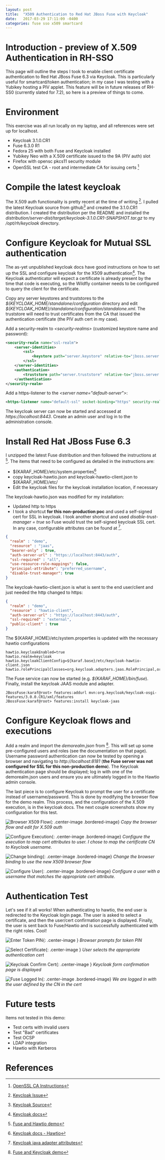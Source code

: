 ```yaml
---
layout: post
title:  "X509 Authentication to Red Hat JBoss Fuse with Keycloak"
date:   2017-03-29 17:11:09 -0400
categories: fuse sso x509 smartcard 
---
```


# Introduction - preview of X.509 Authentication in RH-SSO
This page will outline the steps I took to enable client certificate authentication to Red Hat JBoss Fuse 6.3 via Keycloak.  This is particularly useful for smartcard/token authentication; in my case I was testing with a Yubikey hosting a PIV applet.  This feature will be in future releases of RH-SS0 (currently slated for 7.2), so here is a preview of things to come.

# Environment
This exercise was all run locally on my laptop, and all references were set up for localhost.  

* Keycloak 3.1.0.CR1
* Fuse 6.3.0 R1
* Fedora 25 with both Fuse and Keycloak installed
* Yubikey Neo with a X.509 certificate issued to the 9A (PIV auth) slot
* Firefox with opensc pkcs11 security module
* OpenSSL test CA - root and intermediate CA for issuing certs [^3]


# Compile the latest keycloak
The X.509 auth functionality is pretty recent at the time of writing [^1].  I pulled the latest Keycloak source from github[^4] and created the 3.1.0.CR1 distribution.  I created the distribution per the README and installed the *distribution/server-dist/target/keycloak-3.1.0.CR1-SNAPSHOT.tar.gz* to my */opt/rh/keycloak* directory. 

# Configure Keycloak for Mutual SSL authentication
The as-yet unpublished keycloak docs have good instructions on how to set up the SSL and configure keycloak for the X509 authentication[^6].  The Keycloak authenticator will expect a certificate is already present by the time that code is executing, so the Wildfly container needs to be configured to query the client for the certificate.

Copy any server keystores and truststores to the *${KEYCLOAK_HOME/standalone/configuration* directory and edit *${KEYCLOAK_HOME}/standalone/configuration/standalone.xml*.  The truststore will need to trust certificates from the CA that issued the authentication certificate (the PIV auth cert in my case).

Add a security-realm to *&lt;security-realms&gt;* (customized keystore name and password):

```xml
<security-realm name="ssl-realm">
	<server-identities>
		<ssl>
			<keystore path="server.keystore" relative-to="jboss.server.config.dir" keystore-password="password" alias="server" key-password="password" />
		</ssl>
	</server-identities>
	<authentication>
		<truststore path="server.truststore" relative-to="jboss.server.config.dir" keystore-password="password" />
	</authentication>
</security-realm>
```

Add a https-listener to the *&lt;server name="default-server"&gt;*:

```xml
<https-listener name="default-ssl" socket-binding="https" security-realm="ssl-realm" verify-client="REQUESTED" />
```

The keycloak server can now be started and accessed at *https://localhost:8443*.  Create an admin user and log in to the administration console.

# Install Red Hat JBoss Fuse 6.3
I unzipped the latest Fuse distribution and then followed the instructions at [^2].  The items that need to be configured as detailed in the instructions are:

* ${KARAF_HOME}/etc/system.properties[^8]
* copy keycloak-hawtio.json and keycloak-hawtio-client.json to ${KARAF_HOME}/etc/
* Edit the keycloak files for the keycloak installation location, if necessary

The keycloak-hawtio.json was modified for my installation:

* Updated http to https
* I took a shortcut **for this non-production poc** and used a self-signed cert for SSL in keycloak.  I took another shortcut and used *disable-trust-manager = true* so Fuse would trust the self-signed keycloak SSL cert.  In any case, configurable attributes can be found at [^5].

```json
{
  "realm" : "demo",
  "resource" : "jaas",
  "bearer-only" : true,
  "auth-server-url" : "https://localhost:8443/auth",
  "ssl-required" : "all",
  "use-resource-role-mappings": false,
  "principal-attribute": "preferred_username",
  "disable-trust-manager": true
}

```

The keycloak-hawtio-client.json is what is sent to the end user/client and just needed the http changed to https:

```json
{
  "realm" : "demo",
  "resource" : "hawtio-client",
  "auth-server-url" : "https://localhost:8443/auth",
  "ssl-required" : "external",
  "public-client" : true
}
```

The ${KARAF_HOME}/etc/system.properties is updated with the necessary hawtio configurations

```
hawtio.keycloakEnabled=true
hawtio.realm=keycloak
hawtio.keycloakClientConfig=${karaf.base}/etc/keycloak-hawtio-client.json
hawtio.rolePrincipalClasses=org.keycloak.adapters.jaas.RolePrincipal,org.apache.karaf.jaas.boot.principal.RolePrincipal
```

The Fuse service can now be started (e.g. *${KARAF_HOME}/bin/fuse*).  Finally, install the keycloak JAAS module and adapter.

```
JBossFuse:karaf@root> features:addurl mvn:org.keycloak/keycloak-osgi-features/3.0.0.CR1/xml/features
JBossFuse:karaf@root> features:install keycloak-jaas
```

# Configure Keycloak flows and executions

Add a realm and import the *demorealm.json* from [^7].  This will set up some pre-configured users and roles (see the documentation on that page).  Username password authentication can now be tested by opening a browser and navigating to *http://localhost:8181* (**the Fuse server was not configured for SSL for this non-production demo**).  The Keycloak authentication page should be displayed; log in with one of the demorealm.json users and ensure you are ultimately logged in to the Hawtio admin console.

The last piece is to configure Keycloak to prompt the user for a certificate instead of username/password.  This is done by modifying the browser flow for the demo realm.  This process, and the configuration of the X.509 execution, is in the keycloak docs.  The next couple screenshots show my configuration for this test.

![Browser X509 Flow](/assets/img/05-keycloak-flow.png){: .center-image .bordered-image}
*Copy the browser flow and edit for X.509 auth*


![Configure Execution](/assets/img/06-keycloak-execution-config.png){: .center-image .bordered-image}
*Configure the execution to map cert attributes to user.  I chose to map the certificate CN to Keycloak username.*


![Change binding](/assets/img/08-keycloak-flow-bindings.png){: .center-image .bordered-image}
*Change the browser binding to use the new X509 browser flow*


![Configure User](/assets/img/07-user-role-config.png){: .center-image .bordered-image}
*Configure a user with a username that matches the appropriate cert attribute.*


# Authentication Test

Let's see if it all works!  When authenticating to hawtio, the end user is redirected to the Keycloak login page.  The user is asked to select a certificate, and then the user/cert confirmation page is displayed.  Finally, the user is sent back to Fuse/Hawtio and is successfully authenticated with the right roles.  Cool!

![Enter Token PIN](/assets/img/01-piv-prompt.png){: .center-image }
*Browser prompts for token PIN*

![Select Certificate](/assets/img/02-cert-select.png){: .center-image }
*User selects the appropriate authentication cert*

![Keycloak Confirm Cert](/assets/img/03-keycloak-confirm.png){: .center-image }
*Keycloak form confirmation page is displayed*

![Fuse Logged In](/assets/img/04-fuse-logged-in.png){: .center-image .bordered-image}
*We are logged in with the user defined by the CN in the cert*



# Future tests
Items not tested in this demo:

* Test certs with invalid users
* Test "Bad" certificates
* Test OCSP
* LDAP integration
* Hawtio with Kerberos


# References

[^1]:[Keycloak Issue](https://issues.jboss.org/browse/KEYCLOAK-4335)
[^2]:[Fuse and Hawtio demo](https://github.com/keycloak/keycloak/tree/master/examples/fuse/fuse-admin)
[^3]:[OpenSSL CA Instructions](https://jamielinux.com/docs/openssl-certificate-authority/)
[^4]:[Keycloak Source](https://github.com/keycloak/keycloak)
[^5]:[Keycloak java adapter attributes](https://keycloak.gitbooks.io/documentation/securing_apps/topics/oidc/java/java-adapter-config.html)
[^6]:[Keycloak docs](https://github.com/keycloak/keycloak-documentation/pull/56/commits/8e505a19beda38698a0ad7523cc1b030c9b115b3)
[^7]:[Fuse and Keycloak demo](https://github.com/keycloak/keycloak/tree/master/examples/fuse)
[^8]:[Keycloak docs - Hawtio](https://keycloak.gitbooks.io/documentation/securing_apps/topics/oidc/java/fuse/hawtio.html)
